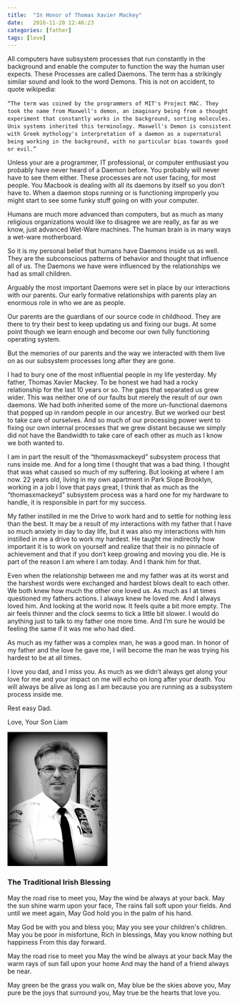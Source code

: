 ```yaml
---
title:  "In Honor of Thomas Xavier Mackey"
date:   2016-11-20 12:46:23
categories: [father]
tags: [love]
---
```


All computers have subsystem processes that run constantly in the background and enable the computer to function the way the human user expects. These Processes are called Daemons. The term has a strikingly similar sound and look to the word Demons. This is not on accident, to quote wikipedia:






`“The term was coined by the programmers of MIT's Project MAC. They took the name from Maxwell's demon, an imaginary being from a thought experiment that constantly works in the background, sorting molecules. Unix systems inherited this terminology. Maxwell's Demon is consistent with Greek mythology's interpretation of a daemon as a supernatural being working in the background, with no particular bias towards good or evil.”`





Unless your are a programmer, IT professional, or computer enthusiast you probably have never heard of a Daemon before. You probably will never have to see them either. These processes are not user facing, for most people. You Macbook is dealing with all its daemons by itself so you don’t have to. When a daemon stops running or is functioning improperly you might start to see some funky stuff going on with your computer.

Humans are much more advanced than computers, but as much as many religious organizations would like to disagree we are really, as far as we know, just advanced Wet-Ware machines. The human brain is in many ways a wet-ware motherboard. 

So it is my personal belief that humans have Daemons inside us as well. They are the subconscious patterns of behavior and thought that influence all of us. The Daemons we have were influenced by the relationships we had as small children.

Arguably the most important Daemons were set in place by our interactions with our parents. Our early formative relationships with parents play an enormous role in who we are as people.

Our parents are the guardians of our source code in childhood. They are there to try their best to keep updating us and fixing our bugs. At some point though we learn enough and become our own fully functioning operating system. 

But the memories of our parents and the way we interacted with them live on as our subsystem processes long after they are gone.

I had to bury one of the most influential people in my life yesterday. My father, Thomas Xavier Mackey. To be honest we had had a rocky relationship for the last 10 years or so. The gaps that separated us grew wider. This was neither one of our faults but merely the result of our own daemons. We had both inherited some of the more un-functional daemons that popped up in random people in our ancestry. But we worked our best to take care of ourselves. And so much of our processing power went to fixing our own internal processes that we grew distant because we simply did not have the Bandwidth to take care of each other as much as I know we both wanted to. 

I am in part the result of the “thomasxmackeyd” subsystem process that runs inside me. And for a long time I thought that was a bad thing. I thought that was what caused so much of my suffering. But looking at where I am now. 22 years old, living in my own apartment in Park Slope Brooklyn, working in a job I love that pays great, I think that as much as the “thomasxmackeyd” subsystem process was a hard one for my hardware to handle, it is responsible in part for my success.

My father instilled in me the Drive to work hard and to settle for nothing less than the best. It may be a result of my interactions with my father that I have so much anxiety in day to day life, but it was also my interactions with him instilled in me a drive to work my hardest. He taught me indirectly how important it is to work on yourself and realize that their is no pinnacle of achievement and that if you don’t keep growing and moving you die. He is part of the reason I am where I am today. And I thank him for that. 

Even when the relationship between me and my father was at its worst and the harshest words were exchanged and hardest blows dealt to each other. We both knew how much the other one loved us. As much as I at times questioned my fathers actions. I always knew he loved me. And I always loved him. And looking at the world now. It feels quite a bit more empty. The air feels thinner and the clock seems to tick a little bit slower. I would do anything just to talk to my father one more time. And I’m sure he would be feeling the same if it was me who had died.

As much as my father was a complex man, he was a good man. In honor of my father and the love he gave me, I will become the man he was trying his hardest to be at all times.

I love you dad, and I miss you. As much as we didn’t always get along your love for me and your impact on me will echo on long after your death. You will always be alive as long as I am because you are running as a subsystem process inside me.

Rest easy Dad.

Love, 
Your Son Liam

![My father](/images/NY-Lt-Mackey.jpg)


### The Traditional Irish Blessing




May the road rise to meet you,
May the wind be always at your back.
May the sun shine warm upon your face,
The rains fall soft upon your fields.
And until we meet again,
May God hold you in the palm of his hand.

May God be with you and bless you;
May you see your children's children.
May you be poor in misfortune,
Rich in blessings,
May you know nothing but happiness
From this day forward.

May the road rise to meet you
May the wind be always at your back
May the warm rays of sun fall upon your home
And may the hand of a friend always be near.

May green be the grass you walk on,
May blue be the skies above you,
May pure be the joys that surround you,
May true be the hearts that love you.

